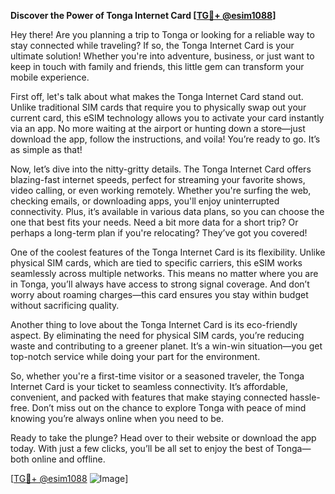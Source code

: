 **Discover the Power of Tonga Internet Card [[TG💪+ @esim1088](https://t.me/s/esim1088)]**

Hey there! Are you planning a trip to Tonga or looking for a reliable way to stay connected while traveling? If so, the Tonga Internet Card is your ultimate solution! Whether you're into adventure, business, or just want to keep in touch with family and friends, this little gem can transform your mobile experience.

First off, let's talk about what makes the Tonga Internet Card stand out. Unlike traditional SIM cards that require you to physically swap out your current card, this eSIM technology allows you to activate your card instantly via an app. No more waiting at the airport or hunting down a store—just download the app, follow the instructions, and voila! You’re ready to go. It’s as simple as that!

Now, let’s dive into the nitty-gritty details. The Tonga Internet Card offers blazing-fast internet speeds, perfect for streaming your favorite shows, video calling, or even working remotely. Whether you're surfing the web, checking emails, or downloading apps, you'll enjoy uninterrupted connectivity. Plus, it’s available in various data plans, so you can choose the one that best fits your needs. Need a bit more data for a short trip? Or perhaps a long-term plan if you're relocating? They’ve got you covered!

One of the coolest features of the Tonga Internet Card is its flexibility. Unlike physical SIM cards, which are tied to specific carriers, this eSIM works seamlessly across multiple networks. This means no matter where you are in Tonga, you’ll always have access to strong signal coverage. And don’t worry about roaming charges—this card ensures you stay within budget without sacrificing quality.

Another thing to love about the Tonga Internet Card is its eco-friendly aspect. By eliminating the need for physical SIM cards, you’re reducing waste and contributing to a greener planet. It’s a win-win situation—you get top-notch service while doing your part for the environment.

So, whether you're a first-time visitor or a seasoned traveler, the Tonga Internet Card is your ticket to seamless connectivity. It’s affordable, convenient, and packed with features that make staying connected hassle-free. Don’t miss out on the chance to explore Tonga with peace of mind knowing you’re always online when you need to be.

Ready to take the plunge? Head over to their website or download the app today. With just a few clicks, you’ll be all set to enjoy the best of Tonga—both online and offline.

[[TG💪+ @esim1088](https://t.me/s/esim1088) ![Image](https://i.postimg.cc/Y0z9fWf4/image.png)]